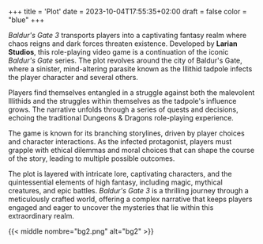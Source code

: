 +++
title = 'Plot'
date = 2023-10-04T17:55:35+02:00
draft = false
color = "blue"
+++

*Baldur's Gate 3* transports players into a captivating fantasy realm where chaos reigns and dark forces threaten existence. Developed by **Larian Studios**, this role-playing video game is a continuation of the iconic *Baldur's Gate* series. The plot revolves around the city of Baldur's Gate, where a sinister, mind-altering parasite known as the Illithid tadpole infects the player character and several others.

Players find themselves entangled in a struggle against both the malevolent Illithids and the struggles within themselves as the tadpole's influence grows. The narrative unfolds through a series of quests and decisions, echoing the traditional Dungeons & Dragons role-playing experience.

The game is known for its branching storylines, driven by player choices and character interactions. As the infected protagonist, players must grapple with ethical dilemmas and moral choices that can shape the course of the story, leading to multiple possible outcomes.

The plot is layered with intricate lore, captivating characters, and the quintessential elements of high fantasy, including magic, mythical creatures, and epic battles. *Baldur's Gate 3* is a thrilling journey through a meticulously crafted world, offering a complex narrative that keeps players engaged and eager to uncover the mysteries that lie within this extraordinary realm.

{{< middle nombre="bg2.png" alt="bg2" >}}